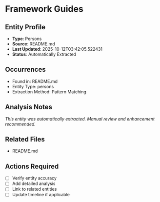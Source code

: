 # Framework Guides

## Entity Profile
- **Type**: Persons
- **Source**: README.md
- **Last Updated**: 2025-10-12T03:42:05.522431
- **Status**: Automatically Extracted

## Occurrences
- Found in: README.md
- Entity Type: persons
- Extraction Method: Pattern Matching

## Analysis Notes
*This entity was automatically extracted. Manual review and enhancement recommended.*

## Related Files
- README.md

## Actions Required
- [ ] Verify entity accuracy
- [ ] Add detailed analysis
- [ ] Link to related entities
- [ ] Update timeline if applicable
